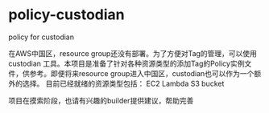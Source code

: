 # policy-custodian
policy for custodian

在AWS中国区，resource group还没有部署。为了方便对Tag的管理，可以使用 custodian 工具。本项目是准备了针对各种资源类型的添加Tag的Policy实例文件，供参考。即便将来resource group进入中国区，custodian也可以作为一个额外的选择。
目前已经就绪的资源类型包括：
EC2
Lambda
S3 bucket

项目在摸索阶段，也请有兴趣的builder提供建议，帮助完善
